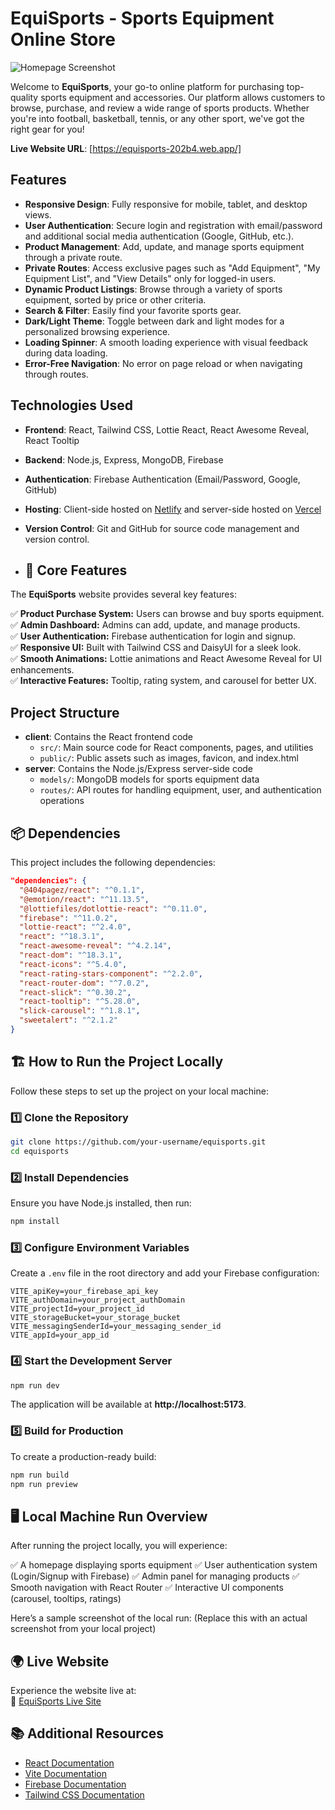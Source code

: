 # EquiSports - Sports Equipment Online Store

![Homepage Screenshot](https://i.ibb.co.com/pvqrY6bc/Screenshot-2025-02-05-154051.png)

Welcome to **EquiSports**, your go-to online platform for purchasing top-quality sports equipment and accessories. Our platform allows customers to browse, purchase, and review a wide range of sports products. Whether you're into football, basketball, tennis, or any other sport, we've got the right gear for you!

**Live Website URL**: [https://equisports-202b4.web.app/]

## Features
- **Responsive Design**: Fully responsive for mobile, tablet, and desktop views.
- **User Authentication**: Secure login and registration with email/password and additional social media authentication (Google, GitHub, etc.).
- **Product Management**: Add, update, and manage sports equipment through a private route.
- **Private Routes**: Access exclusive pages such as "Add Equipment", "My Equipment List", and "View Details" only for logged-in users.
- **Dynamic Product Listings**: Browse through a variety of sports equipment, sorted by price or other criteria.
- **Search & Filter**: Easily find your favorite sports gear.
- **Dark/Light Theme**: Toggle between dark and light modes for a personalized browsing experience.
- **Loading Spinner**: A smooth loading experience with visual feedback during data loading.
- **Error-Free Navigation**: No error on page reload or when navigating through routes.

## Technologies Used
- **Frontend**: React, Tailwind CSS, Lottie React, React Awesome Reveal, React Tooltip
- **Backend**: Node.js, Express, MongoDB, Firebase
- **Authentication**: Firebase Authentication (Email/Password, Google, GitHub)
- **Hosting**: Client-side hosted on [Netlify](https://www.netlify.com/) and server-side hosted on [Vercel](https://vercel.com/)
- **Version Control**: Git and GitHub for source code management and version control.

- ## 🌟 Core Features
The **EquiSports** website provides several key features:

✅ **Product Purchase System:** Users can browse and buy sports equipment.  
✅ **Admin Dashboard:** Admins can add, update, and manage products.  
✅ **User Authentication:** Firebase authentication for login and signup.  
✅ **Responsive UI:** Built with Tailwind CSS and DaisyUI for a sleek look.  
✅ **Smooth Animations:** Lottie animations and React Awesome Reveal for UI enhancements.  
✅ **Interactive Features:** Tooltip, rating system, and carousel for better UX.  

## Project Structure
- **client**: Contains the React frontend code
  - `src/`: Main source code for React components, pages, and utilities
  - `public/`: Public assets such as images, favicon, and index.html
- **server**: Contains the Node.js/Express server-side code
  - `models/`: MongoDB models for sports equipment data
  - `routes/`: API routes for handling equipment, user, and authentication operations
 
## 📦 Dependencies
This project includes the following dependencies:

```json
"dependencies": {
  "@404pagez/react": "^0.1.1",
  "@emotion/react": "^11.13.5",
  "@lottiefiles/dotlottie-react": "^0.11.0",
  "firebase": "^11.0.2",
  "lottie-react": "^2.4.0",
  "react": "^18.3.1",
  "react-awesome-reveal": "^4.2.14",
  "react-dom": "^18.3.1",
  "react-icons": "^5.4.0",
  "react-rating-stars-component": "^2.2.0",
  "react-router-dom": "^7.0.2",
  "react-slick": "^0.30.2",
  "react-tooltip": "^5.28.0",
  "slick-carousel": "^1.8.1",
  "sweetalert": "^2.1.2"
}
```


## 🏗 How to Run the Project Locally
Follow these steps to set up the project on your local machine:

### 1️⃣ Clone the Repository
```bash
git clone https://github.com/your-username/equisports.git
cd equisports
```

### 2️⃣ Install Dependencies
Ensure you have Node.js installed, then run:
```bash
npm install
```

### 3️⃣ Configure Environment Variables
Create a `.env` file in the root directory and add your Firebase configuration:
```env
VITE_apiKey=your_firebase_api_key
VITE_authDomain=your_project_authDomain
VITE_projectId=your_project_id
VITE_storageBucket=your_storage_bucket
VITE_messagingSenderId=your_messaging_sender_id
VITE_appId=your_app_id
```

### 4️⃣ Start the Development Server
```bash
npm run dev
```
The application will be available at **http://localhost:5173**.

### 5️⃣ Build for Production
To create a production-ready build:
```bash
npm run build
npm run preview
```

## 🖥️ Local Machine Run Overview
After running the project locally, you will experience:

✅ A homepage displaying sports equipment
✅ User authentication system (Login/Signup with Firebase)
✅ Admin panel for managing products
✅ Smooth navigation with React Router
✅ Interactive UI components (carousel, tooltips, ratings)

Here’s a sample screenshot of the local run:
(Replace this with an actual screenshot from your local project)

## 🌍 Live Website
Experience the website live at:  
🔗 [EquiSports Live Site](https://equisports-202b4.web.app/my-equipments-list)

## 📚 Additional Resources
- [React Documentation](https://reactjs.org/)
- [Vite Documentation](https://vitejs.dev/)
- [Firebase Documentation](https://firebase.google.com/docs)
- [Tailwind CSS Documentation](https://tailwindcss.com/docs)
